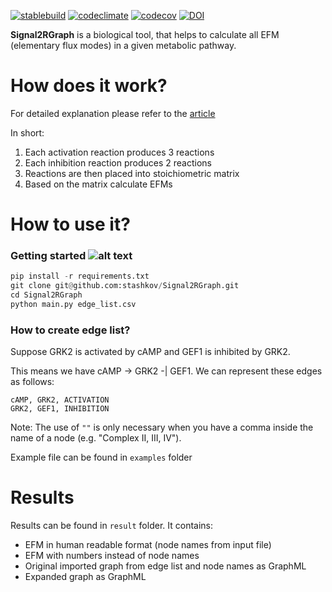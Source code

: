 [![stablebuild](https://travis-ci.org/stashkov/Signal2RGraph.svg?branch=master)](https://travis-ci.org/stashkov/Signal2RGraph)
[![codeclimate](https://codeclimate.com/github/stashkov/Signal2RGraph/badges/gpa.svg)](https://codeclimate.com/github/stashkov/Signal2RGraph/issues)
[![codecov](https://codecov.io/gh/stashkov/Signal2RGraph/branch/master/graph/badge.svg)](https://codecov.io/gh/stashkov/Signal2RGraph)
[![DOI](https://zenodo.org/badge/99731542.svg)](https://zenodo.org/badge/latestdoi/99731542)

__Signal2RGraph__ is a biological tool, that helps to calculate all
EFM (elementary flux modes) in a given metabolic pathway.


# How does it work?
For detailed explanation please refer to the [article][Engelhardt_et_al]

In short:
1. Each activation reaction produces 3 reactions
2. Each inhibition reaction produces 2 reactions
3. Reactions are then placed into stoichiometric matrix
4. Based on the matrix calculate EFMs


# How to use it?

### Getting started ![alt text][python_versions]
```python
pip install -r requirements.txt
git clone git@github.com:stashkov/Signal2RGraph.git
cd Signal2RGraph
python main.py edge_list.csv
```
### How to create edge list?
Suppose
GRK2 is activated by cAMP and GEF1 is inhibited by GRK2.

This means we have cAMP -> GRK2 -| GEF1.
We can represent these edges as follows:
```
cAMP, GRK2, ACTIVATION
GRK2, GEF1, INHIBITION
```


Note: The use of `""` is only necessary when you have a
comma inside the name of a node (e.g. "Complex II, III, IV").

Example file can be found in `examples` folder

# Results
Results can be found in `result` folder. It contains:
- EFM in human readable format (node names from input file)
- EFM with numbers instead of node names
- Original imported graph from edge list and node names as GraphML
- Expanded graph as GraphML


[python_versions]: https://img.shields.io/pypi/pyversions/PyBEL.svg "Stable Supported Python Versions"
[Engelhardt_et_al]: https://academic.oup.com/imammb/article/doi/10.1093/imammb/dqx003/3827653/Modelling-and-mathematical-analysis-of-the-M-2 "Oxford Academic"




